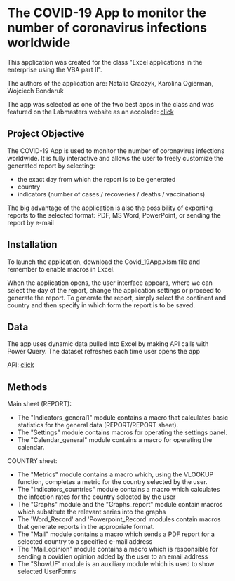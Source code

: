 # The COVID-19 App to monitor the number of coronavirus infections worldwide
This application was created for the class "Excel applications in the enterprise using the VBA part II".

The authors of the application are: Natalia Graczyk, Karolina Ogierman, Wojciech Bondaruk

The app was selected as one of the two best apps in the class and was featured on the Labmasters website as an accolade: [click](https://labmasters.pl/covid_19app/)

## Project Objective

The COVID-19 App is used to monitor the number of coronavirus infections worldwide. It is fully interactive and allows the user to freely customize the generated report by selecting: 
- the exact day from which the report is to be generated 
- country 
- indicators (number of cases / recoveries / deaths / vaccinations) 

The big advantage of the application is also the possibility of exporting reports to the selected format: PDF, MS Word, PowerPoint, or sending the report by e-mail

## Installation

To launch the application, download the Covid_19App.xlsm file and remember to enable macros in Excel.

When the application opens, the user interface appears, where we can select the day of the report, change the application settings or proceed to generate the report. To generate the report, simply select the continent and country and then specify in which form the report is to be saved.

## Data

The app uses dynamic data pulled into Excel by making API calls with Power Query. The dataset refreshes each time user opens the app

API: [click](https://github.com/M-Media-Group/Covid-19-API)

## Methods

Main sheet (REPORT):

- The "Indicators_general1" module contains a macro that calculates basic statistics for the general data (REPORT/REPORT sheet).
- The "Settings" module contains macros for operating the settings panel.
- The "Calendar_general" module contains a macro for operating the calendar.

COUNTRY sheet:

- The "Metrics" module contains a macro which, using the VLOOKUP function, completes a metric for the country selected by the user.
- The "Indicators_countries" module contains a macro which calculates the infection rates for the country selected by the user
- The "Graphs" module and the "Graphs_report" module contain macros which substitute the relevant series into the graphs
- The 'Word_Record' and 'Powerpoint_Record' modules contain macros that generate reports in the appropriate format.
- The "Mail" module contains a macro which sends a PDF report for a selected country to a specified e-mail address
- The "Mail_opinion" module contains a macro which is responsible for sending a covidien opinion added by the user to an email address
- The "ShowUF" module is an auxiliary module which is used to show selected UserForms

